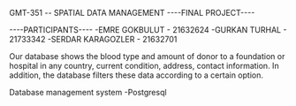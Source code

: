 GMT-351 -- SPATIAL DATA MANAGEMENT
----FINAL PROJECT----

----PARTICIPANTS----
-EMRE GOKBULUT - 21632624
-GURKAN TURHAL - 21733342
-SERDAR KARAGOZLER - 21632701

Our database shows the blood type and amount of donor to a foundation or hospital in any country, current condition, address, contact information. In addition, the database filters these data according to a certain option.

Database management system
-Postgresql
